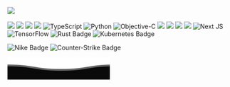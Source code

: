 <!--   my-header-img -->
![](./src/header_.png)

<!--   my-icons -->
[![](https://img.shields.io/badge/MacOS-Monterey-2376bc?style=flat-square&logo=apple&logoColor=ffffff)](https://www.apple.com/)
[![](https://img.shields.io/badge/-Java-007396?style=flat-square&logo=java&logoColor=ffffff)](https://www.java.com/)
[![](https://img.shields.io/badge/-Docker-2496ED?style=flat-square&logo=docker&logoColor=ffffff)](https://www.docker.com/)
[![](https://img.shields.io/badge/-MySQL-003545?style=flat-square&logo=mysql&logoColor=white)](https://www.mysql.com/)
![TypeScript](https://img.shields.io/badge/-TypeScript-2f74c0?style=flat-square&logo=typescript&logoColor=white)
![Python](https://img.shields.io/badge/-Python-2b5b83?style=flat-square&logo=python&logoColor=ffdf76)
![Objective-C](https://img.shields.io/badge/OBJECTIVE--C-%233A95E3.svg?style=flat-square&logo=apple&logoColor=white)
![](https://img.shields.io/badge/Swift-FA7343?style=flat-square&logo=swift&logoColor=white)
![](https://img.shields.io/badge/Go-00ADD8?style=flat-square&logo=go&logoColor=white)
![](https://img.shields.io/badge/Dart-0175C2?style=flat-square&logo=dart&logoColor=white)
![](https://img.shields.io/badge/chatGPT-74aa9c?style=flat-square&logo=openai&logoColor=white)
![Next JS](https://img.shields.io/badge/Next-black?style=flat-square&logo=next.js&logoColor=white)
![TensorFlow](https://img.shields.io/badge/TensorFlow-%23FF6F00.svg?style=flat-square&logo=TensorFlow&logoColor=white)
![Rust Badge](https://img.shields.io/badge/Rust-000?logo=rust&logoColor=fff&style=flat-square)
![Kubernetes Badge](https://img.shields.io/badge/Kubernetes-326CE5?logo=kubernetes&logoColor=fff&style=flat-square)

![Nike Badge](https://img.shields.io/badge/Nike-111?logo=nike&logoColor=fff&style=flat-square)
![Counter-Strike Badge](https://img.shields.io/badge/Counter--Strike-000?logo=counterstrike&logoColor=fff&style=flat-square)

![](assets/Bottom_down.svg)
